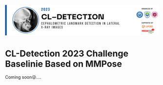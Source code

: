 <img alt="avatar" src="docs/images/banner.jpeg"/>

# CL-Detection 2023 Challenge Baselinie Based on MMPose

Coming soon😜....
